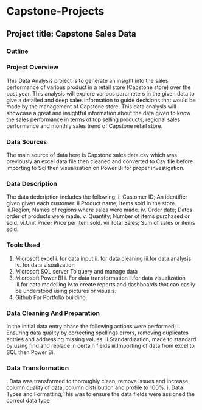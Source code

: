 # Capstone-Projects
## Project title: Capstone Sales Data
### Outline
### Project Overview
This Data Analysis project is to generate an insight into the sales performance of various product in a retail store (Capstone store) over the past year. This analysis will explore various parameters in the given data to give a detailed and deep sales information to guide decisions that would be made by the management of Capstone store. This data analysis will showcaṣe a great and insightful information about the data given to know the sales performance in terms of top selling products, regional sales performance and monthly sales trend of Capstone retail store.

### Data Sources
The main source of data here is Capstone sales data.csv which was previously an excel data file then cleaned and converted to Csv file before importing to Sql then visualization on Power Bi for proper investigation.

### Data Description
The data dedcription includes the following;
i. Customer ID; An identifier given 
   given each customer.
ii.Product name; Items sold in the     store.
iii.Region; Names of regions where     sales were made.
iv. Order date; Dates order of         products were made.
v. Quantity; Number of items           purchased or sold.
vi.Unit Price; Price per item sold.
vii.Total Sales; Sum of sales or        items sold.
### Tools Used
1. Microsoft excel
   i. for data input
   ii. for data cleaning
   iii.for data analysis
   iv. for data visualization
2. Microsoft SQL server
   To query and manage data
3. Microsoft Power BI
   i. For data transformation
   ii.for data visualization
   iii.for data modelling
   iv.to create reports and              dashboards that can easily be       understood using pictures or        visuals.
4.  Github
    For Portfolio building.

 ### Data Cleaning And Preparation 
In the initial data entry phase the following actions were performed;
i. Ensuring data quality by            correcting spellings errors,        removing duplicates entries and     addressing missing values.
ii.Standardization; made to            standard by using find and          replace in certain fields
iii.Importing of data from excel to     SQL then Power Bi.

### Data Transformation
. Data was transformed to thoroughly clean, remove issues and increase column quality of data, column distribution and profile to 100%.
 i. Data Types and Formatting;This was to ensure the data fields were assigned the correct data type

